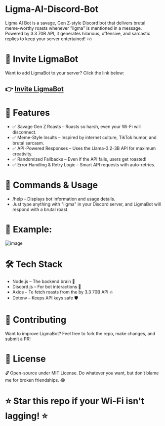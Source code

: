 # Ligma-AI-Discord-Bot

Ligma AI Bot is a savage, Gen Z-style Discord bot that delivers brutal meme-worthy roasts whenever "ligma" is mentioned in a message. Powered by 3.3 70B API, it generates hilarious, offensive, and sarcastic replies to keep your server entertained! 💀🔥

# 🔗 Invite LigmaBot  
Want to add LigmaBot to your server? Click the link below:  
## 👉 [**Invite LigmaBot**](https://discord.com/oauth2/authorize?client_id=1336267469295325234)  

# 🚀 Features
* ✅ Savage Gen Z Roasts – Roasts so harsh, even your Wi-Fi will disconnect.
* ✅ Meme-Style Insults – Inspired by internet culture, TikTok humor, and brutal sarcasm.
* ✅ API-Powered Responses – Uses the Llama-3.2-3B API for maximum creativity.
* ✅ Randomized Fallbacks – Even if the API fails, users get roasted!
* ✅ Error Handling & Retry Logic – Smart API requests with auto-retries.

# 🤖 Commands & Usage
* /help - Displays bot information and usage details.
* Just type anything with "ligma" in your Discord server, and LigmaBot will respond with a brutal roast.

# 📌 Example:
![image](https://github.com/user-attachments/assets/80816626-c693-4083-ae5d-cfc5ced60ca1)


# 🛠 Tech Stack
* Node.js – The backend brain 🧠
* Discord.js – For bot interactions 🤖
* Axios – To fetch roasts from the by 3.3 70B API 🔥
* Dotenv – Keeps API keys safe 🛡

# 🎉 Contributing
Want to improve LigmaBot? Feel free to fork the repo, make changes, and submit a PR!

# 📜 License
🔓 Open-source under MIT License. Do whatever you want, but don’t blame me for broken friendships. 😂

# ⭐ Star this repo if your Wi-Fi isn't lagging! ⭐
